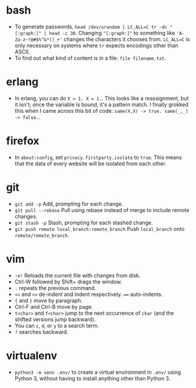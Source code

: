 # bash
* To generate passwords, `head /dev/urandom | LC_ALL=C tr -dc "[:graph:]" | head -c 30`. Changing `"[:graph:]"` to something like `'A-Za-z~!@#$%^&*()_+'` changes the characters it chooses from. `LC_ALL=C` is only necessary on systems where `tr` expects encodings other than ASCII.
* To find out what kind of content is in a file: `file filename.txt`.

# erlang
* In erlang, you can do `X = 1. X = 1.`. This looks like a reassignment, but it isn't; once the variable is bound, it's a pattern match. I finally grokked this when I came across this bit of code: `same(X,X) -> true. same(_,_) -> false.`.

# firefox
* In `about:config`, set `privacy.firstparty.isolate` to `true`. This means that the data of every website will be isolated from each other.

# git
* `git add -p` Add, prompting for each change.
* `git pull --rebase` Pull using rebase instead of merge to include remote changes.
* `git stash -p` Stash, prompting for each stashed change.
* `git push remote local_branch:remote_branch` Push `local_branch` onto `remote/remote_branch`.

# vim
* `:e!` Reloads the current file with changes from disk.
* Ctrl-W followed by Shift+<direction key> drags the window.
* `.` repeats the previous command.
* `<<` and `>>` de-indent and indent respectively. `==` auto-indents.
* `{` and `}` move by paragraph.
* Ctrl-F and Ctrl-B move by page.
* `t<char>` and `f<char>` jump to the next occurrence of `char` (and the shifted versions jump backward).
* You can `c`, `d`, or `y` to a search term.
* `?` searches backward.

# virtualenv
* `python3 -m venv .env/` to create a virtual environment in `.env/` using Python 3, without having to install anything other than Python 3.
